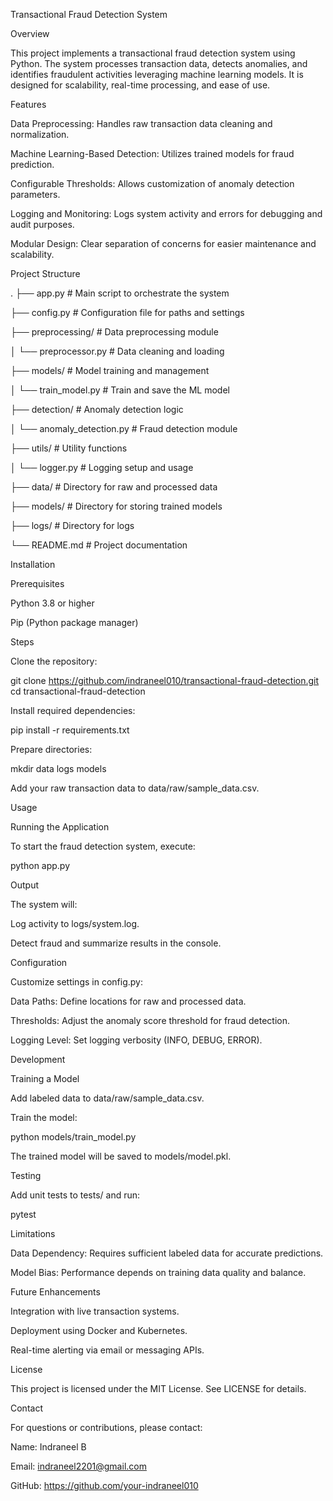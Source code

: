 Transactional Fraud Detection System

Overview

This project implements a transactional fraud detection system using Python. The system processes transaction data, detects anomalies, and identifies fraudulent activities leveraging machine learning models. It is designed for scalability, real-time processing, and ease of use.

Features

Data Preprocessing: Handles raw transaction data cleaning and normalization.

Machine Learning-Based Detection: Utilizes trained models for fraud prediction.

Configurable Thresholds: Allows customization of anomaly detection parameters.

Logging and Monitoring: Logs system activity and errors for debugging and audit purposes.

Modular Design: Clear separation of concerns for easier maintenance and scalability.

Project Structure

.
├── app.py                    # Main script to orchestrate the system

├── config.py                 # Configuration file for paths and settings

├── preprocessing/            # Data preprocessing module

│   └── preprocessor.py       # Data cleaning and loading

├── models/                   # Model training and management

│   └── train_model.py        # Train and save the ML model

├── detection/                # Anomaly detection logic

│   └── anomaly_detection.py     # Fraud detection module

├── utils/                      # Utility functions

│   └── logger.py             # Logging setup and usage

├── data/                     # Directory for raw and processed data

├── models/                   # Directory for storing trained models

├── logs/                     # Directory for logs

└── README.md                 # Project documentation

Installation

Prerequisites

Python 3.8 or higher

Pip (Python package manager)

Steps

Clone the repository:

git clone https://github.com/indraneel010/transactional-fraud-detection.git
cd transactional-fraud-detection

Install required dependencies:

pip install -r requirements.txt

Prepare directories:

mkdir data logs models

Add your raw transaction data to data/raw/sample_data.csv.

Usage

Running the Application

To start the fraud detection system, execute:

python app.py

Output

The system will:

Log activity to logs/system.log.

Detect fraud and summarize results in the console.

Configuration

Customize settings in config.py:

Data Paths: Define locations for raw and processed data.

Thresholds: Adjust the anomaly score threshold for fraud detection.

Logging Level: Set logging verbosity (INFO, DEBUG, ERROR).

Development

Training a Model

Add labeled data to data/raw/sample_data.csv.

Train the model:

python models/train_model.py

The trained model will be saved to models/model.pkl.

Testing

Add unit tests to tests/ and run:

pytest

Limitations

Data Dependency: Requires sufficient labeled data for accurate predictions.

Model Bias: Performance depends on training data quality and balance.

Future Enhancements

Integration with live transaction systems.

Deployment using Docker and Kubernetes.

Real-time alerting via email or messaging APIs.

License

This project is licensed under the MIT License. See LICENSE for details.

Contact

For questions or contributions, please contact:

Name: Indraneel B

Email: indraneel2201@gmail.com

GitHub: https://github.com/your-indraneel010
